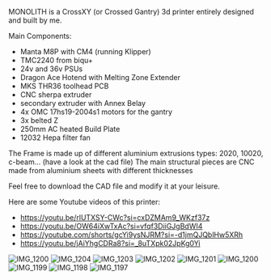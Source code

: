 MONOLITH is a CrossXY (or Crossed Gantry) 3d printer entirely designed and built by me.

Main Components:
- Manta M8P with CM4 (running Klipper)
- TMC2240 from biqu+
- 24v and 36v PSUs
- Dragon Ace Hotend with Melting Zone Extender
- MKS THR36 toolhead PCB
- CNC sherpa extruder
- secondary extruder with Annex Belay
- 4x OMC 17hs19-2004s1 motors for the gantry
- 3x belted Z
- 250mm AC heated Build Plate
- 12032 Hepa filter fan

The Frame is made up of different aluminium extrusions types: 2020, 10020, c-beam... (have a look at the cad file)
The main structural pieces are CNC made from aluminium sheets with different thicknesses 

Feel free to download the CAD file and modify it at your leisure.

Here are some Youtube videos of this printer: 

- https://youtu.be/rlUTXSY-CWc?si=cxDZMAm9_WKzf37z
- https://youtu.be/OW64iXwTxAc?si=vfqf3DiiGJgBdWI4
- https://youtube.com/shorts/gcYi9ysNJRM?si=-d1jmQJQblHw5XRh
- https://youtu.be/jAiYhgCDRa8?si=_8uTXpk02JpKg0Yi

![IMG_1200](https://github.com/ValeriOS03/3D-Printing-/assets/121107647/91ff1a3a-3588-42c2-b0ae-b1eefc48cfd0)
![IMG_1204](https://github.com/ValeriOS03/3D-Printing-/assets/121107647/eb0b1c23-1350-427b-9282-dbed03433be8)
![IMG_1203](https://github.com/ValeriOS03/3D-Printing-/assets/121107647/096162cf-ac27-4e4c-9f02-189036f29cfb)
![IMG_1202](https://github.com/ValeriOS03/3D-Printing-/assets/121107647/5894f61c-c2d2-4fdf-8860-c5fca0a91ec1)
![IMG_1201](https://github.com/ValeriOS03/3D-Printing-/assets/121107647/048762df-620f-49d9-ae3f-d14678f4aa53)
![IMG_1200](https://github.com/ValeriOS03/3D-Printing-/assets/121107647/52b39e9f-8769-4665-96da-5a5079818f65)
![IMG_1199](https://github.com/ValeriOS03/3D-Printing-/assets/121107647/371cbaaa-323a-45eb-826b-3d9fac726b20)
![IMG_1198](https://github.com/ValeriOS03/3D-Printing-/assets/121107647/c259a19b-6c06-4a1a-97b1-51fe87e886cf)
![IMG_1197](https://github.com/ValeriOS03/3D-Printing-/assets/121107647/a1944a88-928e-4529-a073-5b622f38785f)
